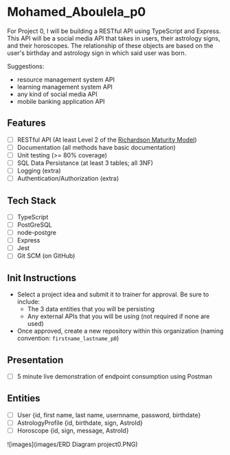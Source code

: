 # Mohamed_Aboulela_p0

For Project 0, I will be building a RESTful API using TypeScript and Express. This API will be a social media API that takes in users, their astrology signs, and their horoscopes. The relationship of these objects are based on the user's birthday and astrology sign in which said user was born.

Suggestions: 
- resource management system API
- learning management system API
- any kind of social media API
- mobile banking application API

## Features
- [ ] RESTful API (At least Level 2 of the [Richardson Maturity Model](https://martinfowler.com/articles/richardsonMaturityModel.html))
- [ ] Documentation (all methods have basic documentation)
- [ ] Unit testing (>= 80% coverage)
- [ ] SQL Data Persistance (at least 3 tables; all 3NF)
- [ ] Logging (extra)
- [ ] Authentication/Authorization (extra)

## Tech Stack
- [ ] TypeScript
- [ ] PostGreSQL
- [ ] node-postgre
- [ ] Express
- [ ] Jest
- [ ] Git SCM (on GitHub)

## Init Instructions
- Select a project idea and submit it to trainer for approval. Be sure to include:
  - The 3 data entities that you will be persisting
  - Any external APIs that you will be using (not required if none are used)
- Once approved, create a new repository within this organization (naming convention: `firstname_lastname_p0`)

## Presentation
- [ ] 5 minute live demonstration of endpoint consumption using Postman

## Entities
- [ ] User {id, first name, last name, usernname, password, birthdate}
- [ ] AstrologyProfile {id, birthdate, sign, AstroId}
- [ ] Horoscope {id, sign, message, AstroId}

![images](images/ERD Diagram project0.PNG)
